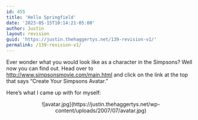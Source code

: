 ```yaml
---
id: 455
title: 'Hello Springfield'
date: '2023-05-15T10:14:21-05:00'
author: Justin
layout: revision
guid: 'https://justin.thehaggertys.net/139-revision-v1/'
permalink: /139-revision-v1/
---
```


Ever wonder what you would look like as a character in the Simpsons? Well now you can find out. Head over to <http://www.simpsonsmovie.com/main.html> and click on the link at the top that says “Create Your Simpsons Avatar.”

Here’s what I came up with for myself:

<center>![avatar.jpg](https://justin.thehaggertys.net/wp-content/uploads/2007/07/avatar.jpg)</center>